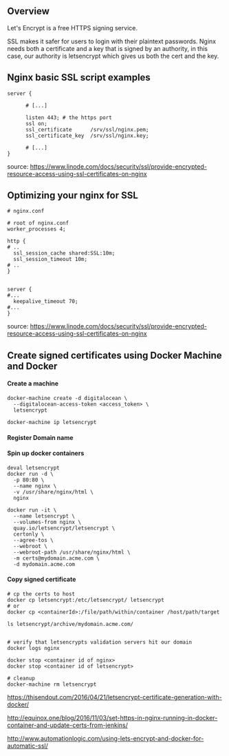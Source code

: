 
Overview
--------
Let's Encrypt is a free HTTPS signing service.

SSL makes it safer for users to login with their plaintext passwords.
Nginx needs both a certificate and a key that is signed by an authority,
in this case, our authority is letsencrypt which gives us both the cert and the key.

Nginx basic SSL script examples
-----------------------------
```
server {

      # [...]

      listen 443; # the https port
      ssl on; 
      ssl_certificate      /srv/ssl/nginx.pem;
      ssl_certificate_key  /srv/ssl/nginx.key;  

      # [...]
}
```
source: https://www.linode.com/docs/security/ssl/provide-encrypted-resource-access-using-ssl-certificates-on-nginx

Optimizing your nginx for SSL
-----------------------------
```
# nginx.conf

# root of nginx.conf
worker_processes 4;

http {
# ..
  ssl_session_cache shared:SSL:10m;
  ssl_session_timeout 10m;
# ..  
}


server {
#...
  keepalive_timeout 70;
#...  
}
```
source: https://www.linode.com/docs/security/ssl/provide-encrypted-resource-access-using-ssl-certificates-on-nginx

Create signed certificates using Docker Machine and Docker
----------------------------------------------------------
#### Create a machine
```
docker-machine create -d digitalocean \
  --digitalocean-access-token <access_token> \
  letsencrypt

docker-machine ip letsencrypt
```
#### Register Domain name

#### Spin up docker containers
```
deval letsencrypt
docker run -d \
  -p 80:80 \
  --name nginx \
  -v /usr/share/nginx/html \
  nginx

docker run -it \
  --name letsencrypt \
  --volumes-from nginx \
  quay.io/letsencrypt/letsencrypt \
  certonly \
  --agree-tos \
  --webroot \
  --webroot-path /usr/share/nginx/html \
  -m certs@mydomain.acme.com \
  -d mydomain.acme.com
```
#### Copy signed certificate
```
# cp the certs to host
docker cp letsencrypt:/etc/letsencrypt/ letsencrypt
# or
docker cp <containerId>:/file/path/within/container /host/path/target

ls letsencrypt/archive/mydomain.acme.com/


# verify that letsencrypts validation servers hit our domain
docker logs nginx

docker stop <container id of nginx>
docker stop <container id of letsencrypt>

# cleanup 
docker-machine rm letsencrypt
```

https://thisendout.com/2016/04/21/letsencrypt-certificate-generation-with-docker/

http://equinox.one/blog/2016/11/03/set-https-in-nginx-running-in-docker-container-and-update-certs-from-jenkins/

http://www.automationlogic.com/using-lets-encrypt-and-docker-for-automatic-ssl/